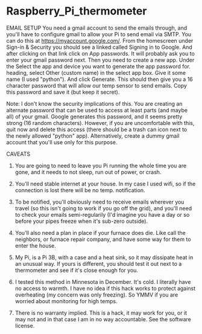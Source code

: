 # Raspberry_Pi_thermometer


EMAIL SETUP
You need a gmail account to send the emails through, and you'll have to configure gmail to allow your Pi to send email via SMTP. You can do this at https://myaccount.google.com/. From the homescreen under Sign-in & Security you should see a linked called Signing in to Google. And after clicking on that link click on App passwords. It will probably ask you to enter your gmail password next. Then you need to create a new app. Under the Select the app and device you want to generate the app password for. heading, select Other (custom name) in the select app box. Give it some name (I used "python"). And click Generate. This should then give you a 16 character password that will allow our temp sensor to send emails. Copy this password and save it (but keep it secret).

Note: I don't know the security implications of this. You are creating an alternate password that can be used to access at least parts (and maybe all) of your gmail. Google generates this password, and it seems pretty strong (16 random characters). However, if you are uncomfortable with this, quit now and delete this access (there should be a trash can icon next to the newly allowed "python" app). Alternatively, create a dummy gmail account that you'll use only for this purpose.


CAVEATS

1) You are going to need to leave you Pi running the whole time you are gone, and it needs to not sleep, run out of power, or crash. 

2) You'll need stable internet at your house. In my case I used wifi, so if the connection is lost there will be no temp. notification. 

3) To be notified, you'll obviously need to receive emails wherever you travel (so this isn't going to work if you go off the grid), and you'll need to check your emails semi-regularily (I'd imagine you have a day or so before your pipes freeze when it's sub-zero outside). 

4) You'll also need a plan in place if your furnace does die. Like call the neighbors, or furnace repair company, and have some way for them to enter the house. 

5) My Pi, is a Pi 3B, with a case and a heat sink, so it may dissipate heat in an unusual way. If yours is different, you should test it out next to a thermometer and see if it's close enough for you.

7) I tested this method in Minnesota in December. It's cold. I literally have no access to warmth. I have no idea if this hack works to protect against overheating (my concern was only freezing). So YMMV if you are worried about monitoring for high temps.

6) There is no warranty implied. This is a hack, it may work for you, or it may not and in that case I am in no way accountable. See the software license.
